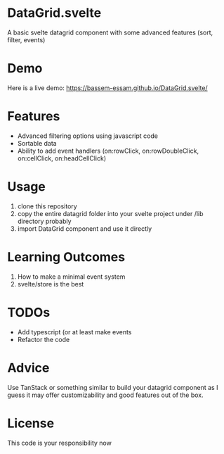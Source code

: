 # DataGrid.svelte
A basic svelte datagrid component with some advanced features (sort, filter, events)

# Demo
Here is a live demo:
https://bassem-essam.github.io/DataGrid.svelte/

# Features
- Advanced filtering options using javascript code
- Sortable data
- Ability to add event handlers (on:rowClick, on:rowDoubleClick, on:cellClick, on:headCellClick)

# Usage
1. clone this repository
2. copy the entire datagrid folder into your svelte project under /lib directory probably
3. import DataGrid component and use it directly

# Learning Outcomes
1. How to make a minimal event system
2. svelte/store is the best

# TODOs
- Add typescript (or at least make events
- Refactor the code

# Advice
Use TanStack or something similar to build your datagrid component as I guess it may offer customizability and good features out of the box. 

# License
This code is your responsibility now
